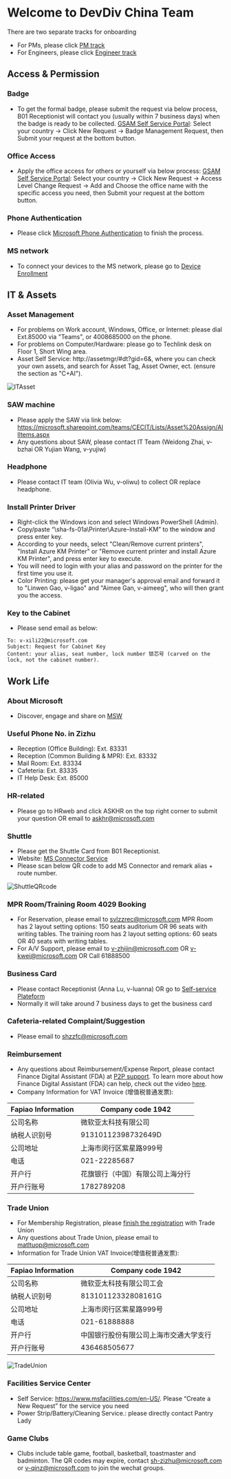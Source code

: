 # Welcome to DevDiv China Team

There are two separate tracks for onboarding
- For PMs, please click [PM track](pm-track.md)
- For Engineers, please click [Engineer track](engineering-track.md)


## Access & Permission
### Badge
- To get the formal badge, please submit the request via below process, B01 Receptionist will contact you (usually within 7 business days) when the badge is ready to be collected. [GSAM Self Service Portal](https://nam06.safelinks.protection.outlook.com/?url=https%3A%2F%2Fmicrosoft.sharepoint.com%2Fsites%2Fsecurity%2FServices%2FGSAM%2FPages%2FGSAM%2520Self%2520Service%2520Portal.aspx&data=04%7C01%7CHongkun.Chen%40microsoft.com%7Cdd1a9b0e35714e141e9b08d972916db4%7C72f988bf86f141af91ab2d7cd011db47%7C1%7C0%7C637666791202883832%7CUnknown%7CTWFpbGZsb3d8eyJWIjoiMC4wLjAwMDAiLCJQIjoiV2luMzIiLCJBTiI6Ik1haWwiLCJXVCI6Mn0%3D%7C1000&sdata=KcMfKQG3DJauCDofmi4UV%2B7zeV2LXABfcykxIArTtOw%3D&reserved=0): Select your country → Click New Request → Badge Management Request, then Submit your request at the bottom button.

### Office Access
- Apply the office access for others or yourself via below process:
[GSAM Self Service Portal](https://nam06.safelinks.protection.outlook.com/?url=https%3A%2F%2Fmicrosoft.sharepoint.com%2Fsites%2Fsecurity%2FServices%2FGSAM%2FPages%2FGSAM%2520Self%2520Service%2520Portal.aspx&data=04%7C01%7CHongkun.Chen%40microsoft.com%7Cdd1a9b0e35714e141e9b08d972916db4%7C72f988bf86f141af91ab2d7cd011db47%7C1%7C0%7C637666791202883832%7CUnknown%7CTWFpbGZsb3d8eyJWIjoiMC4wLjAwMDAiLCJQIjoiV2luMzIiLCJBTiI6Ik1haWwiLCJXVCI6Mn0%3D%7C1000&): Select your country → Click New Request → Access Level Change Request → Add and Choose the office name with the specific access you need, then Submit your request at the bottom button.

### Phone Authentication
- Please click [Microsoft Phone Authentication](https://phoneregistration.microsoft.com/) to finish the process. 

### MS network
- To connect your devices to the MS network, please go to [Device Enrollment](https://nam06.safelinks.protection.outlook.com/?url=https%3A%2F%2Fmicrosoft.sharepoint.com%2Fsites%2Fmywork%2FSitePages%2FWindows10%2FConnect-your-devices-to-the-Microsoft-network.aspx&data=04%7C01%7CHongkun.Chen%40microsoft.com%7Cdd1a9b0e35714e141e9b08d972916db4%7C72f988bf86f141af91ab2d7cd011db47%7C1%7C0%7C637666791202903748%7CUnknown%7CTWFpbGZsb3d8eyJWIjoiMC4wLjAwMDAiLCJQIjoiV2luMzIiLCJBTiI6Ik1haWwiLCJXVCI6Mn0%3D%7C1000&sdata=lkLaHVy2lamMQukHNAlpNPmeDHlDMqac63yJpDgUDrU%3D&reserved=0)

## IT & Assets

### Asset Management
- For problems on Work account, Windows, Office, or Internet: please dial Ext.85000 via "Teams", or 4008685000 on the phone.
- For problems on Computer/Hardware: please go to Techlink desk on Floor 1, Short Wing area.
- Asset Self Service: http://assetmgr/#dt?gid=6&, where you can check your own assets, and search for Asset Tag, Asset Owner, ect. (ensure the section as "C+AI").  

![ITAsset](/images/ITAsset.png)

### SAW machine
- Please apply the SAW via link below:
https://microsoft.sharepoint.com/teams/CECIT/Lists/Asset%20Assign/AllItems.aspx
- Any questions about SAW, please contact IT Team (Weidong Zhai, v-bzhai OR Yujian Wang, v-yujiw)

### Headphone
- Please contact IT team (Olivia Wu, v-oliwu) to collect OR replace headphone. 

### Install Printer Driver
- Right-click the Windows icon and select Windows PowerShell (Admin). 
- Copy/paste “\\sha-fs-01a\Printer\Azure-Install-KM” to the window and press enter key. 
- According to your needs, select "Clean/Remove current printers", "Install Azure KM Printer" or "Remove current printer and install Azure KM Printer", and press enter key to execute. 
- You will need to login with your alias and password on the printer for the first time you use it.
- Color Printing: please get your manager's approval email and forward it to "Linwen Gao, v-ligao" and  "Aimee Gan, v-aimeeg", who will then grant you the access.

### Key to the Cabinet 
- Please send email as below: 
```
To: v-xili22@microsoft.com 
Subject: Request for Cabinet Key 
Content: your alias, seat number, lock number 锁芯号 (carved on the lock, not the cabinet number).
```


## Work Life

### About Microsoft
 - Discover, engage and share on [MSW](https://microsoft.sharepoint.com/)

### Useful Phone No. in Zizhu

- Reception (Office Building): Ext. 83331
- Reception (Common Building & MPR): Ext. 83332
- Mail Room: Ext. 83334
- Cafeteria: Ext. 83335
- IT Help Desk: Ext. 85000

### HR-related
- Please go to HRweb and click ASKHR on the top right corner to submit your question OR email to askhr@microsoft.com

### Shuttle
- Please get the Shuttle Card from B01 Receptionist. 
- Website: [MS Connector Service](https://nam06.safelinks.protection.outlook.com/?url=https%3A%2F%2Fmicrosoft.sharepoint.com%2Fteams%2FMSCS%2Fdefault.aspx&data=04%7C01%7CHongkun.Chen%40microsoft.com%7Cdd1a9b0e35714e141e9b08d972916db4%7C72f988bf86f141af91ab2d7cd011db47%7C1%7C0%7C637666791202863922%7CUnknown%7CTWFpbGZsb3d8eyJWIjoiMC4wLjAwMDAiLCJQIjoiV2luMzIiLCJBTiI6Ik1haWwiLCJXVCI6Mn0%3D%7C1000&sdata=wLShtyjewHKzgovwM0txJZym%2BvowYFrJnN9mg%2BWLk30%3D&reserved=0)
- Please scan below QR code to add MS Connector and remark alias + route number.

![ShuttleQRcode](/images/shuttle.png)

### MPR Room/Training Room 4029 Booking
- For Reservation, please email to svlzzrec@microsoft.com
MPR Room has 2 layout setting options: 150 seats auditorium OR 96 seats with writing tables. The training room has 2 layout setting options: 60 seats OR 40 seats with writing tables.
- For A/V Support, please email to v-zhijin@microsoft.com OR v-kwei@microsoft.com OR Call 61888500

### Business Card
- Please contact Receptionist (Anna Lu, v-luanna) OR go to [Self-service Plateform](https://nam06.safelinks.protection.outlook.com/?url=https%3A%2F%2Fref.chinanorth.cloudapp.chinacloudapi.cn%2Fportal%2Fzh-cn%2F&data=04%7C01%7CHongkun.Chen%40microsoft.com%7Cdd1a9b0e35714e141e9b08d972916db4%7C72f988bf86f141af91ab2d7cd011db47%7C1%7C0%7C637666791202913704%7CUnknown%7CTWFpbGZsb3d8eyJWIjoiMC4wLjAwMDAiLCJQIjoiV2luMzIiLCJBTiI6Ik1haWwiLCJXVCI6Mn0%3D%7C1000&sdata=sLluityyYtBhqZs9gG1Pnl8wCyf0bd8iXgoBcvKIL28%3D&reserved=0)
- Normally it will take around 7 business days to get the business card

### Cafeteria-related Complaint/Suggestion 
- Please email to shzzfc@microsoft.com

### Reimbursement
- Any questions about Reimbursement/Expense Report, please contact Finance Digital Assistant (FDA) at [P2P support](https://nam06.safelinks.protection.outlook.com/?url=https%3A%2F%2Fp2psupport.microsoft.com%2F%23%2F&data=04%7C01%7CHongkun.Chen%40microsoft.com%7Cdd1a9b0e35714e141e9b08d972916db4%7C72f988bf86f141af91ab2d7cd011db47%7C1%7C0%7C637666791202893788%7CUnknown%7CTWFpbGZsb3d8eyJWIjoiMC4wLjAwMDAiLCJQIjoiV2luMzIiLCJBTiI6Ik1haWwiLCJXVCI6Mn0%3D%7C1000&sdata=yA4hF8ZpzM5FKj69oez1OyObiiwAsBY5ZB2NQ%2FwLueI%3D&reserved=0).
To learn more about how Finance Digital Assistant (FDA) can help, check out the video [here](https://nam06.safelinks.protection.outlook.com/?url=https%3A%2F%2Fmsit.microsoftstream.com%2Fvideo%2Fd547c704-07e9-43d4-a3ae-863af62942ea&data=04%7C01%7CHongkun.Chen%40microsoft.com%7Cdd1a9b0e35714e141e9b08d972916db4%7C72f988bf86f141af91ab2d7cd011db47%7C1%7C0%7C637666791202893788%7CUnknown%7CTWFpbGZsb3d8eyJWIjoiMC4wLjAwMDAiLCJQIjoiV2luMzIiLCJBTiI6Ik1haWwiLCJXVCI6Mn0%3D%7C1000&sdata=yz9yJSJ9zaOrvrbsEfpyFXXbSjmu2MN8iZtm6Kd9KJc%3D&reserved=0).
- Company Information for VAT Invoice (增值税普通发票): 

|Fapiao Information|Company code 1942|
|---|---|
|公司名称|微软亚太科技有限公司|
|纳税人识别号|91310112398732649D|
|公司地址|上海市闵行区紫星路999号|
|电话|021-22285687|
|开户行|花旗银行（中国）有限公司上海分行|
|开户行账号|1782789208|

### Trade Union
- For Membership Registration, please [finish the registration](https://nam06.safelinks.protection.outlook.com/?url=https%3A%2F%2Fmicrosoft.sharepoint.com%2Fteams%2FMATLTradeUnion%2F_layouts%2F15%2FAccessDenied.aspx%3FSource%3Dhttps%253A%252F%252Fmicrosoft.sharepoint.com%252Fteams%252FMATLTradeUnion%252FSitePages%252FRegistration.aspx%26correlation%3Da2bc859f-90ef-0000-cff7-33c0435c1610%26Type%3Ditem%26name%3D76b6e86a-6b49-424c-ab17-797fe364f86e%26listItemId%3D26&data=04%7C01%7CHongkun.Chen%40microsoft.com%7Cdd1a9b0e35714e141e9b08d972916db4%7C72f988bf86f141af91ab2d7cd011db47%7C1%7C0%7C637666791202913704%7CUnknown%7CTWFpbGZsb3d8eyJWIjoiMC4wLjAwMDAiLCJQIjoiV2luMzIiLCJBTiI6Ik1haWwiLCJXVCI6Mn0%3D%7C1000&sdata=wNcMGr6%2FxTrgCCQ513sHAb8bOkfAvYlEuoFkOcppuLY%3D&reserved=0) with Trade Union 
- Any questions about Trade Union, please email to matltuop@microsoft.com
- Information for Trade Union VAT Invoice(增值税普通发票):

|Fapiao Information|Company code 1942|
|---|---|
|公司名称|微软亚太科技有限公司工会|
|纳税人识别号|81310112332808161G|
|公司地址|上海市闵行区紫星路999号|
|电话|021-61888888|
|开户行|中国银行股份有限公司上海市交通大学支行|
|开户行账号|436468505677|

![TradeUnion](/images/TradeUnion.png)

### Facilities Service Center 
- Self Service: https://www.msfacilities.com/en-US/. Please “Create a New Request” for the service you need 
- Power Strip/Battery/Cleaning Service.: please directly contact Pantry Lady


### Game Clubs
- Clubs include table game, football, basketball, toastmaster and badminton. The QR codes may expire, contact sh-zizhu@microsoft.com or v-qinz@microsoft.com to join the wechat groups.
